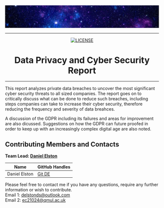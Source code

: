 
<p align="center">
  
![](https://github.com/Daniel-Elston/Daniel-Elston/blob/main/GitBanner3.png)
  
</p>

<hr>

<p align="center">

  <a href="https://github.com/nsfw-filter/nsfw-filter/blob/master/LICENSE" target="_blank">
    <img alt="LICENSE" src="https://img.shields.io/github/license/navendu-pottekkat/nsfw-filter?style=flat-square&color=yellow">
  <a/>

</p>

<h1 align='center'> Data Privacy and Cyber Security Report </h1>
  
<hr>


This report analyzes private data breaches to uncover the most significant cyber security threats to all sized companies. The report goes on to critically discuss what can be done to reduce such breaches, including steps companies can take to increase their cyber security, therefore reducing the frequency and severity of data breahces.

A discussion of the GDPR including its failures and areas for improvement are also dicussed. Suggestions on how the GDPR can future proofed in order to keep up with an increasingly complex digital age are also noted. 

## Contributing Members and Contacts
**Team Lead: [Daniel Elston](https://github.com/Daniel-Elston)**

|Name     |  GitHub Handles   |  
|---------|-----------------|
| Daniel Elston | [Git DE](https://github.com/Daniel-Elston)   |

Please feel free to contact me if you have any questions, require any further information or wish to contribute.<br/>
Email 1: delstonds@outlook.com<br/>
Email 2: ec21024@qmul.ac.uk
